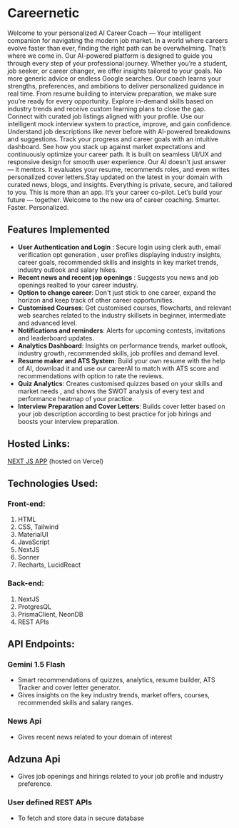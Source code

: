 # Careernetic
Welcome to your personalized AI Career Coach — Your intelligent companion for navigating the modern job market. In a world where careers evolve faster than ever, finding the right path can be overwhelming. That’s where we come in. Our AI-powered platform is designed to guide you through every step of your professional journey. Whether you’re a student, job seeker, or career changer, we offer insights tailored to your goals. No more generic advice or endless Google searches. Our coach learns your strengths, preferences, and ambitions to deliver personalized guidance in real time. From resume building to interview preparation,
we make sure you’re ready for every opportunity. Explore in-demand skills based on industry trends and receive custom learning plans to close the gap. Connect with curated job listings aligned with your profile.
Use our intelligent mock interview system to practice, improve, and gain confidence. Understand job descriptions like never before
with AI-powered breakdowns and suggestions. Track your progress and career goals with an intuitive dashboard. See how you stack up against market expectations
and continuously optimize your career path. It is built on seamless UI/UX and responsive design for smooth user experience. Our AI doesn't just answer — it mentors. It evaluates your resume, recommends roles, and even writes personalized cover letters.Stay updated on the latest in your domain with curated news, blogs, and insights. Everything is private, secure, and tailored to you. This is more than an app. It’s your career co-pilot. Let’s build your future — together. Welcome to the new era of career coaching. Smarter. Faster. Personalized.
 
## Features Implemented
- **User Authentication and Login** : Secure login using clerk auth, email verification opt generation , user profiles displaying industry insights, career goals, recommended skills and insights in key market trends, industry outlook and salary hikes.
- **Recent news and recent jop openings** : Suggests you news and job openings realted to your career industry.
- **Option to change career**: Don't just stick to one career, expand the horizon and keep track of other career opportunities.
- **Customised Courses**: Get customised courses, flowcharts, and relevant web searches related to the industry skillsets in beginner, intermediate and advanced level.
- **Notifications and reminders**: Alerts for upcoming contests, invitations and leaderboard updates.
- **Analytics Dashboard**: Insights on performance trends, market outlook, industry growth, recommended skills, job profiles and demand level.
- **Resume maker and ATS System**: Build your own resume with the help of AI, download it and use our careerAI to match with ATS score and recommendations with option to rate the reviews.
- **Quiz Analytics**: Creates customised quizzes based on your skills and market needs , and shows the SWOT analysis of every test and performance heatmap of your practice.
- **Interview Preparation and Cover Letters**: Builds cover letter based on your job description according to best practice for job hirings and boosts your interview preparation.

## Hosted Links:
[NEXT JS APP](https://careernetic-odks.vercel.app/) (hosted on Vercel)

## Technologies Used:
### Front-end:
1. HTML
2. CSS, Tailwind
3. MaterialUI
4. JavaScript
5. NextJS
6. Sonner
7. Recharts, LucidReact

### Back-end:
1. NextJS
2. ProtgresQL
3. PrismaClient, NeonDB
4. REST APIs

## API Endpoints:

### Gemini 1.5 Flash
- Smart recommendations of quizzes, analytics, resume builder, ATS Tracker and cover letter generator.
- Gives insights on the key industry trends, market offers, courses, recommended skills and salary ranges.
### News Api
- Gives recent news related to your domain of interest
## Adzuna Api
- Gives job openings and hirings related to your job profile and industry preference.
### User defined REST APIs
- To fetch and store data in secure database
   
